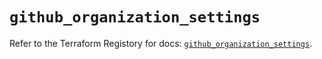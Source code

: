 # `github_organization_settings`

Refer to the Terraform Registory for docs: [`github_organization_settings`](https://registry.terraform.io/providers/integrations/github/5.24.0/docs/resources/organization_settings).
